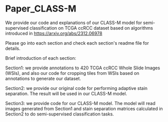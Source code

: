 # Paper_CLASS-M
We provide our code and explanations of our CLASS-M model for semi-supervised classification on TCGA ccRCC dataset based on algorithms introduced in https://arxiv.org/abs/2312.06978

Please go into each section and check each section's readme file for details.

Brief introduction of each section:

Section1: we provide annotations to 420 TCGA ccRCC Whole Slide Images (WSIs), and also our code for cropping tiles from WSIs based on annotations to generate our dataset. 

Section2: we provide our original code for performing adaptive stain separation. The result will be used in our CLASS-M model. 

Section3: we provide code for our CLASS-M model. The model will read images generated from Section1 and stain separation matrices calculated in Section2 to do semi-supervised classification tasks. 
